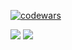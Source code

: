[![codewars](https://www.codewars.com/users/SaintDK/badges/large)](https://www.codewars.com/users/SaintDK)   

 <img src="https://cdn.jsdelivr.net/gh/devicons/devicon@latest/icons/java/java-original-wordmark.svg" />
 
<a href="https://visitcount.itsvg.in">
  <img src="https://visitcount.itsvg.in/api?id=SaintDK&label=Profile%20Views&color=12&pretty=false" />
</a>
